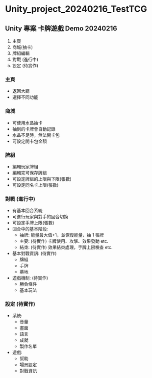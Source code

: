 # Unity_project_20240216_TestTCG

## Unity 專案 卡牌遊戲 Demo 20240216

1.  主頁
2.  商城(抽卡)
3.  牌組編輯
4.  對戰 (進行中)
5.  設定 (待實作)

### 主頁

- 返回大廳
- 選擇不同功能

### 商城

- 可使用水晶抽卡
- 抽到的卡牌會自動記錄
- 水晶不足時，無法開卡包
- 可設定開卡包金額

### 牌組

- 編輯玩家牌組
- 編輯完可保存牌組
- 可設定牌組的上限與下限(張數)
- 可設定同名卡上限(張數)

### 對戰 (進行中)

- 有基本回合系統
- 可進行玩家與對手的回合切換
- 可設定手牌上限(張數)
- 回合中的基本階段:
  - 抽牌:
    能量最大值+1，並恢復能量，抽 1 張牌
  - 主要: (待實作)
    卡牌使用、攻擊、效果發動 etc.
  - 結束: (待實作)
    效果結束處理，手牌上限檢查 etc.
- 基本對戰資訊: (待實作)
  - 牌組
  - 手牌
  - 墓地
- 遊戲機制: (待實作)
  - 勝負條件
  - 基本玩法

### 設定 (待實作)

- 系統:
  - 音量
  - 畫面
  - 語言
  - 成就
  - 製作名單
- 遊戲:
  - 幫助
  - 場景設定
  - 對戰資訊
